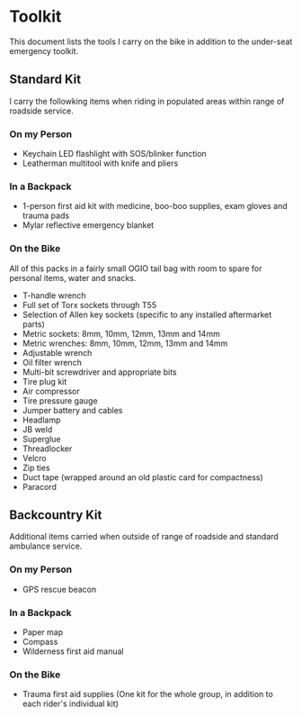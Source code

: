 # Toolkit

This document lists the tools I carry on the bike in addition to the under-seat emergency toolkit.

## Standard Kit

I carry the followking items when riding in populated areas within range of roadside service.

### On my Person

- Keychain LED flashlight with SOS/blinker function
- Leatherman multitool with knife and pliers

### In a Backpack

- 1-person first aid kit with medicine, boo-boo supplies, exam gloves and trauma pads
- Mylar reflective emergency blanket

### On the Bike

All of this packs in a fairly small OGIO tail bag with room to spare for personal items, water and snacks.

- T-handle wrench
- Full set of Torx sockets through T55
- Selection of Allen key sockets (specific to any installed aftermarket parts)
- Metric sockets: 8mm, 10mm, 12mm, 13mm and 14mm
- Metric wrenches: 8mm, 10mm, 12mm, 13mm and 14mm
- Adjustable wrench
- Oil filter wrench
- Multi-bit screwdriver and appropriate bits
- Tire plug kit
- Air compressor
- Tire pressure gauge
- Jumper battery and cables
- Headlamp
- JB weld
- Superglue
- Threadlocker
- Velcro
- Zip ties
- Duct tape (wrapped around an old plastic card for compactness)
- Paracord

## Backcountry Kit

Additional items carried when outside of range of roadside and standard ambulance service.

### On my Person

- GPS rescue beacon

### In a Backpack

- Paper map
- Compass
- Wilderness first aid manual

### On the Bike

- Trauma first aid supplies (One kit for the whole group, in addition to each rider's individual kit)
